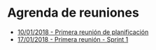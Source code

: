 # Agrenda de reuniones

* [10/01/2018 - Primera reunión de planificación](10012018)
* [17/01/2018 - Primera reunión - Sprint 1](17012018)